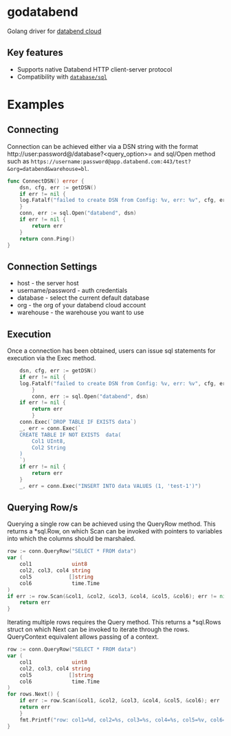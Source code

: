 # godatabend
Golang driver for [databend cloud](https://www.databend.com/)

## Key features

- Supports native Databend HTTP client-server protocol
- Compatibility with [`database/sql`](#std-databasesql-interface)

# Examples

## Connecting
Connection can be achieved either via a DSN string with the format http://user:password@<host>/database?<query_option>=<value> and sql/Open method such as `https://username:password@app.databend.com:443/test?&org=databend&warehouse=bl`.

```go
func ConnectDSN() error {
    dsn, cfg, err := getDSN()
    if err != nil {
    log.Fatalf("failed to create DSN from Config: %v, err: %v", cfg, err)
    }
    conn, err := sql.Open("databend", dsn)
    if err != nil {
        return err
    }
    return conn.Ping()
}
```

## Connection Settings
- host - the server host
- username/password - auth credentials
- database - select the current default database
- org - the org of your databend cloud account
- warehouse - the warehouse you want to use

## Execution
Once a connection has been obtained, users can issue sql statements for execution via the Exec method.

```go
    dsn, cfg, err := getDSN()
    if err != nil {
    log.Fatalf("failed to create DSN from Config: %v, err: %v", cfg, err)
        }
		conn, err := sql.Open("databend", dsn)
    if err != nil {
        return err
	    }
    conn.Exec(`DROP TABLE IF EXISTS data`)
    _, err = conn.Exec(`
    CREATE TABLE IF NOT EXISTS  data(
        Col1 UInt8,
        Col2 String
    ) 
    `)
    if err != nil {
        return err
    }
    _, err = conn.Exec("INSERT INTO data VALUES (1, 'test-1')")
```

## Querying Row/s
Querying a single row can be achieved using the QueryRow method. This returns a *sql.Row, on which Scan can be invoked with pointers to variables into which the columns should be marshaled. 

```go
row := conn.QueryRow("SELECT * FROM data")
var (
    col1             uint8
    col2, col3, col4 string
    col5            []string
    col6             time.Time
)
if err := row.Scan(&col1, &col2, &col3, &col4, &col5, &col6); err != nil {
    return err
}
```

Iterating multiple rows requires the Query method. This returns a *sql.Rows struct on which Next can be invoked to iterate through the rows. QueryContext equivalent allows passing of a context.

```go
row := conn.QueryRow("SELECT * FROM data")
var (
    col1             uint8
    col2, col3, col4 string
    col5            []string
    col6             time.Time
)
for rows.Next() {
    if err := row.Scan(&col1, &col2, &col3, &col4, &col5, &col6); err != nil {
    return err
    }
    fmt.Printf("row: col1=%d, col2=%s, col3=%s, col4=%s, col5=%v, col6=%v\n", col1, col2, col3, col4, col5, col6)
}
```